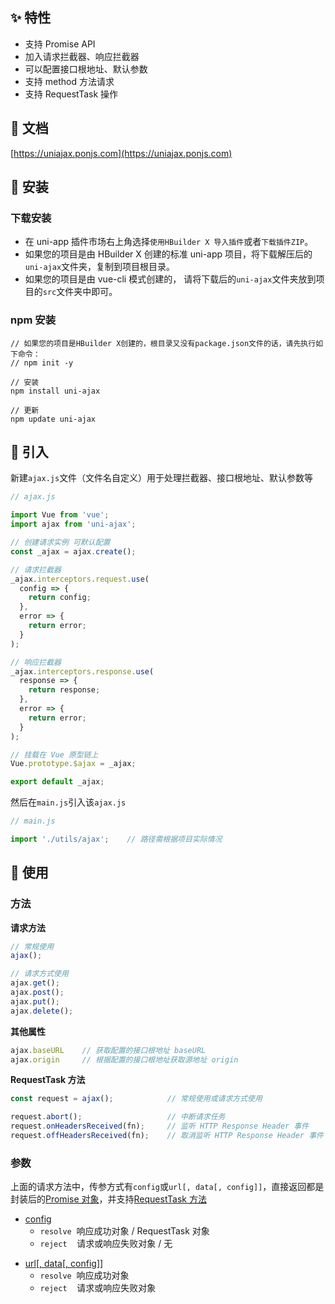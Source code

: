 ## ✨ 特性

- 支持 Promise API
- 加入请求拦截器、响应拦截器
- 可以配置接口根地址、默认参数
- 支持 method 方法请求
- 支持 RequestTask 操作

## 🍟 文档

[https://uniajax.ponjs.com](https://uniajax.ponjs.com)

## 🥗 安装

### 下载安装

- 在 uni-app 插件市场右上角选择`使用HBuilder X 导入插件`或者`下载插件ZIP`。
- 如果您的项目是由 HBuilder X 创建的标准 uni-app 项目，将下载解压后的`uni-ajax`文件夹，复制到项目根目录。
- 如果您的项目是由 vue-cli 模式创建的， 请将下载后的`uni-ajax`文件夹放到项目的`src`文件夹中即可。

### npm 安装

```
// 如果您的项目是HBuilder X创建的，根目录又没有package.json文件的话，请先执行如下命令：
// npm init -y

// 安装
npm install uni-ajax

// 更新
npm update uni-ajax
```

## 🥐 引入

新建`ajax.js`文件（文件名自定义）用于处理拦截器、接口根地址、默认参数等

```JavaScript
// ajax.js

import Vue from 'vue';
import ajax from 'uni-ajax';

// 创建请求实例 可默认配置
const _ajax = ajax.create();

// 请求拦截器
_ajax.interceptors.request.use(
  config => {
    return config;
  },
  error => {
    return error;
  }
);

// 响应拦截器
_ajax.interceptors.response.use(
  response => {
    return response;
  },
  error => {
    return error;
  }
);

// 挂载在 Vue 原型链上
Vue.prototype.$ajax = _ajax;

export default _ajax;
```

然后在`main.js`引入该`ajax.js`

```JavaScript
// main.js

import './utils/ajax';    // 路径需根据项目实际情况
```

## 🥪 使用

### 方法

**请求方法**

```JavaScript
// 常规使用
ajax();

// 请求方式使用
ajax.get();
ajax.post();
ajax.put();
ajax.delete();
```

**其他属性**

```JavaScript
ajax.baseURL    // 获取配置的接口根地址 baseURL
ajax.origin     // 根据配置的接口根地址获取源地址 origin
```

**RequestTask 方法**

```JavaScript
const request = ajax();            // 常规使用或请求方式使用

request.abort();                   // 中断请求任务
request.onHeadersReceived(fn);     // 监听 HTTP Response Header 事件
request.offHeadersReceived(fn);    // 取消监听 HTTP Response Header 事件
```

### 参数

上面的请求方法中，传参方式有`config`或`url[, data[, config]]`，直接返回都是封装后的[Promise 对象][1]，并支持[RequestTask 方法][2]

- [config][3]
  - `resolve` &nbsp;响应成功对象 / RequestTask 对象
  - `reject` &nbsp;&nbsp;&nbsp;请求或响应失败对象 / 无

* [url[, data[, config]]][4]
  - `resolve` &nbsp;响应成功对象
  - `reject` &nbsp;&nbsp;&nbsp;请求或响应失败对象

[1]: https://developer.mozilla.org/zh-CN/docs/Web/JavaScript/Reference/Global_Objects/Promise
[2]: https://uniajax.ponjs.com/usage.html#requesttask
[3]: https://uniajax.ponjs.com/usage.html#config
[4]: https://uniajax.ponjs.com/usage.html#url-data-config
